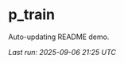 # p_train

Auto-updating README demo.

<!--START_SECTION:status-->
_Last run: 2025-09-06 21:25 UTC_
<!--END_SECTION:status-->








































































































































































































































































































































































